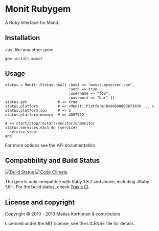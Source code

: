 Monit Rubygem
=============

A Ruby interface for Monit.

## Installation

Just like any other gem:

    gem install monit

## Usage

    status = Monit::Status.new({ :host => "monit.myserver.com", 
                                 :auth => true, 
                                 :username => "foo", 
                                 :password => "bar" })
    status.get              # => true
    status.platform         # => <Monit::Platform:0x00000003673dd0 ... >
    status.platform.cpu     # => 2
    status.platform.memory  # => 4057712

    # => start/stop/restart/monitor/unmonitor
    status.services.each do |service|
      service.stop!
    end

For more options see the API documentation

## Compatibility and Build Status

[![Build Status](https://travis-ci.org/k33l0r/monit.png)](https://travis-ci.org/k33l0r/monit) [![Code Climate](https://codeclimate.com/github/k33l0r/monit.png)](https://codeclimate.com/github/k33l0r/monit)

The gem is only compatible with Ruby 1.8.7 and above, including JRuby 1.6+.
For the build status, check [Travis CI][travis].

[travis]: http://travis-ci.org/k33l0r/monit

## License and copyright

Copyright © 2010 - 2013 Matias Korhonen & contributors

Licensed under the MIT license, see the LICENSE file for details.
